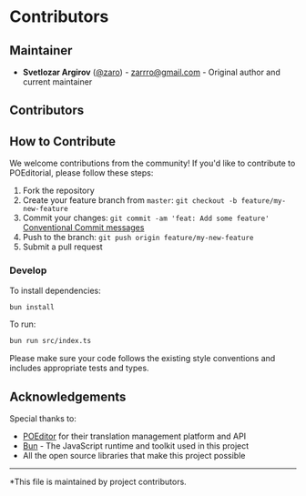 # Contributors

## Maintainer

- **Svetlozar Argirov** ([@zaro](https://github.com/zaro)) - <zarrro@gmail.com> - Original author
  and current maintainer

## Contributors

<!-- readme: contributors -start -->

<!-- readme: contributors -end -->

## How to Contribute

We welcome contributions from the community! If you'd like to contribute to POEditorial, please
follow these steps:

1. Fork the repository
2. Create your feature branch from `master`: `git checkout -b feature/my-new-feature`
3. Commit your changes: `git commit -am 'feat: Add some feature'`
   [Conventional Commit messages](https://www.conventionalcommits.org/en/v1.0.0-beta.2/)
4. Push to the branch: `git push origin feature/my-new-feature`
5. Submit a pull request

### Develop

To install dependencies:

```bash
bun install
```

To run:

```bash
bun run src/index.ts
```

Please make sure your code follows the existing style conventions and includes appropriate tests and
types.

## Acknowledgements

Special thanks to:

- [POEditor](https://poeditor.com/) for their translation management platform and API
- [Bun](https://bun.sh/) - The JavaScript runtime and toolkit used in this project
- All the open source libraries that make this project possible

---

\*This file is maintained by project contributors.
